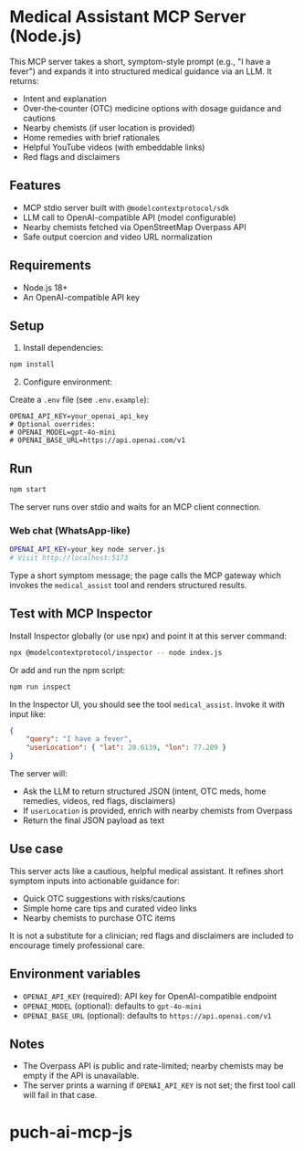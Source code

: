 # Medical Assistant MCP Server (Node.js)

This MCP server takes a short, symptom-style prompt (e.g., "I have a fever") and expands it into structured medical guidance via an LLM. It returns:

-   Intent and explanation
-   Over‑the‑counter (OTC) medicine options with dosage guidance and cautions
-   Nearby chemists (if user location is provided)
-   Home remedies with brief rationales
-   Helpful YouTube videos (with embeddable links)
-   Red flags and disclaimers

## Features

-   MCP stdio server built with `@modelcontextprotocol/sdk`
-   LLM call to OpenAI-compatible API (model configurable)
-   Nearby chemists fetched via OpenStreetMap Overpass API
-   Safe output coercion and video URL normalization

## Requirements

-   Node.js 18+
-   An OpenAI-compatible API key

## Setup

1. Install dependencies:

```bash
npm install
```

2. Configure environment:

Create a `.env` file (see `.env.example`):

```env
OPENAI_API_KEY=your_openai_api_key
# Optional overrides:
# OPENAI_MODEL=gpt-4o-mini
# OPENAI_BASE_URL=https://api.openai.com/v1
```

## Run

```bash
npm start
```

The server runs over stdio and waits for an MCP client connection.

### Web chat (WhatsApp-like)

```bash
OPENAI_API_KEY=your_key node server.js
# Visit http://localhost:5173
```

Type a short symptom message; the page calls the MCP gateway which invokes the `medical_assist` tool and renders structured results.

## Test with MCP Inspector

Install Inspector globally (or use npx) and point it at this server command:

```bash
npx @modelcontextprotocol/inspector -- node index.js
```

Or add and run the npm script:

```bash
npm run inspect
```

In the Inspector UI, you should see the tool `medical_assist`. Invoke it with input like:

```json
{
    "query": "I have a fever",
    "userLocation": { "lat": 28.6139, "lon": 77.209 }
}
```

The server will:

-   Ask the LLM to return structured JSON (intent, OTC meds, home remedies, videos, red flags, disclaimers)
-   If `userLocation` is provided, enrich with nearby chemists from Overpass
-   Return the final JSON payload as text

## Use case

This server acts like a cautious, helpful medical assistant. It refines short symptom inputs into actionable guidance for:

-   Quick OTC suggestions with risks/cautions
-   Simple home care tips and curated video links
-   Nearby chemists to purchase OTC items

It is not a substitute for a clinician; red flags and disclaimers are included to encourage timely professional care.

## Environment variables

-   `OPENAI_API_KEY` (required): API key for OpenAI-compatible endpoint
-   `OPENAI_MODEL` (optional): defaults to `gpt-4o-mini`
-   `OPENAI_BASE_URL` (optional): defaults to `https://api.openai.com/v1`

## Notes

-   The Overpass API is public and rate-limited; nearby chemists may be empty if the API is unavailable.
-   The server prints a warning if `OPENAI_API_KEY` is not set; the first tool call will fail in that case.
# puch-ai-mcp-js
